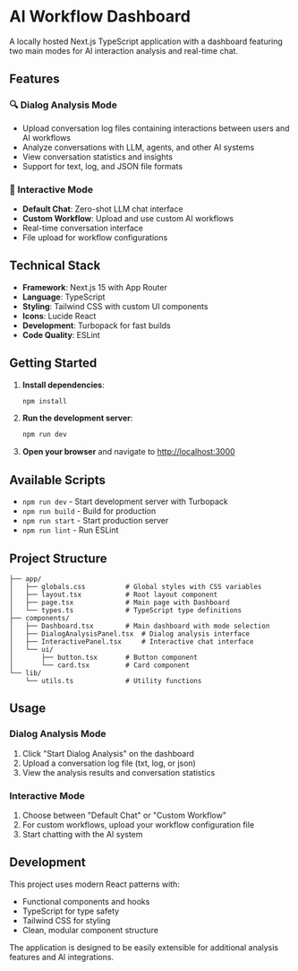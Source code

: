 # AI Workflow Dashboard

A locally hosted Next.js TypeScript application with a dashboard featuring two main modes for AI interaction analysis and real-time chat.

## Features

### 🔍 Dialog Analysis Mode
- Upload conversation log files containing interactions between users and AI workflows
- Analyze conversations with LLM, agents, and other AI systems
- View conversation statistics and insights
- Support for text, log, and JSON file formats

### 💬 Interactive Mode
- **Default Chat**: Zero-shot LLM chat interface
- **Custom Workflow**: Upload and use custom AI workflows
- Real-time conversation interface
- File upload for workflow configurations

## Technical Stack

- **Framework**: Next.js 15 with App Router
- **Language**: TypeScript
- **Styling**: Tailwind CSS with custom UI components
- **Icons**: Lucide React
- **Development**: Turbopack for fast builds
- **Code Quality**: ESLint

## Getting Started

1. **Install dependencies**:
   ```bash
   npm install
   ```

2. **Run the development server**:
   ```bash
   npm run dev
   ```

3. **Open your browser** and navigate to [http://localhost:3000](http://localhost:3000)

## Available Scripts

- `npm run dev` - Start development server with Turbopack
- `npm run build` - Build for production
- `npm run start` - Start production server
- `npm run lint` - Run ESLint

## Project Structure

```
├── app/
│   ├── globals.css          # Global styles with CSS variables
│   ├── layout.tsx           # Root layout component
│   ├── page.tsx             # Main page with Dashboard
│   └── types.ts             # TypeScript type definitions
├── components/
│   ├── Dashboard.tsx        # Main dashboard with mode selection
│   ├── DialogAnalysisPanel.tsx  # Dialog analysis interface
│   ├── InteractivePanel.tsx     # Interactive chat interface
│   └── ui/
│       ├── button.tsx       # Button component
│       └── card.tsx         # Card component
└── lib/
    └── utils.ts             # Utility functions
```

## Usage

### Dialog Analysis Mode
1. Click "Start Dialog Analysis" on the dashboard
2. Upload a conversation log file (txt, log, or json)
3. View the analysis results and conversation statistics

### Interactive Mode
1. Choose between "Default Chat" or "Custom Workflow"
2. For custom workflows, upload your workflow configuration file
3. Start chatting with the AI system

## Development

This project uses modern React patterns with:
- Functional components and hooks
- TypeScript for type safety
- Tailwind CSS for styling
- Clean, modular component structure

The application is designed to be easily extensible for additional analysis features and AI integrations.
